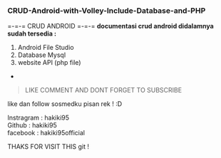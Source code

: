 ### CRUD-Android-with-Volley-Include-Database-and-PHP
=-=-= CRUD ANDROID =-=-=
**documentasi crud android didalamnya sudah tersedia :**
1. Android File Studio
2. Database Mysql 
3. website API (php file)


-
>LIKE COMMENT AND DONT FORGET TO SUBSCRIBE 



like dan follow sosmedku pisan rek ! :D

Instragram : hakiki95 <br />
Github : hakiki95   <br />
facebook : hakiki95official



THAKS FOR VISIT THIS git !
